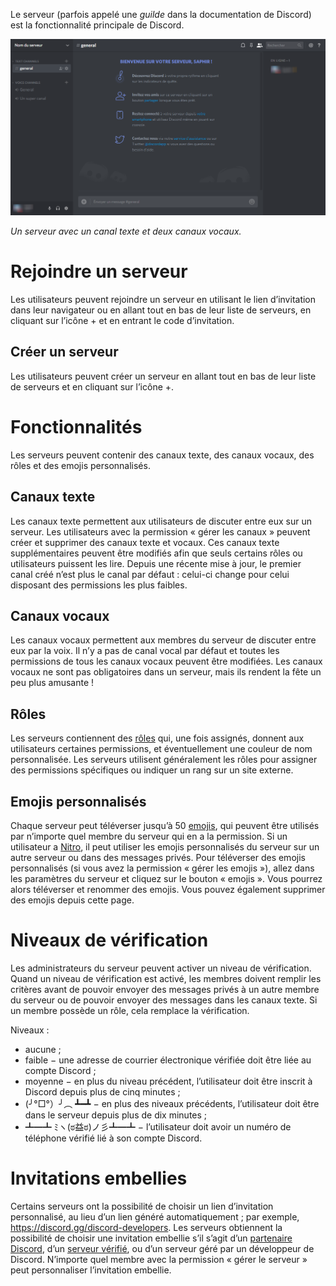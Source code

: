 <!-- TITLE: [FR] Serveurs -->
<!-- SUBTITLE: Une présentation rapide des serveurs -->
Le serveur (parfois appelé une *guilde* dans la documentation de Discord) est la fonctionnalité principale de Discord.


![Serveur](/uploads/fr/server.png "Serveur")

*Un serveur avec un canal texte et deux canaux vocaux.*

# Rejoindre un serveur
Les utilisateurs peuvent rejoindre un serveur en utilisant le lien d’invitation dans leur navigateur ou en allant tout en bas de leur liste de serveurs, en cliquant sur l’icône + et en entrant le code d’invitation.
## Créer un serveur
Les utilisateurs peuvent créer un serveur en allant tout en bas de leur liste de serveurs et en cliquant sur l’icône +.

# Fonctionnalités
Les serveurs peuvent contenir des canaux texte, des canaux vocaux, des rôles et des emojis personnalisés.
## Canaux texte
Les canaux texte permettent aux utilisateurs de discuter entre eux sur un serveur. Les utilisateurs avec la permission « gérer les canaux » peuvent créer et supprimer des canaux texte et vocaux. Ces canaux texte supplémentaires peuvent être modifiés afin que seuls certains rôles ou utilisateurs puissent les lire. Depuis une récente mise à jour, le premier canal créé n’est plus le canal par défaut : celui-ci change pour celui disposant des permissions les plus faibles.
## Canaux vocaux
Les canaux vocaux permettent aux membres du serveur de discuter entre eux par la voix. Il n’y a pas de canal vocal par défaut et toutes les permissions de tous les canaux vocaux peuvent être modifiées. Les canaux vocaux ne sont pas obligatoires dans un serveur, mais ils rendent la fête un peu plus amusante !
## Rôles
Les serveurs contiennent des [rôles](/fr/roles) qui, une fois assignés, donnent aux utilisateurs certaines permissions, et éventuellement une couleur de nom personnalisée. Les serveurs utilisent généralement les rôles pour assigner des permissions spécifiques ou indiquer un rang sur un site externe.

## Emojis personnalisés
Chaque serveur peut téléverser jusqu’à 50 [emojis](/fr/emojis), qui peuvent être utilisés par n’importe quel membre du serveur qui en a la permission. Si un utilisateur a [Nitro](/fr/nitro), il peut utiliser les emojis personnalisés du serveur sur un autre serveur ou dans des messages privés. Pour téléverser des emojis personnalisés (si vous avez la permission « gérer les emojis »), allez dans les paramètres du serveur et cliquez sur le bouton « emojis ». Vous pourrez alors téléverser et renommer des emojis. Vous pouvez également supprimer des emojis depuis cette page.
# Niveaux de vérification
Les administrateurs du serveur peuvent activer un niveau de vérification. Quand un niveau de vérification est activé, les membres doivent remplir les critères avant de pouvoir envoyer des messages privés à un autre membre du serveur ou de pouvoir envoyer des messages dans les canaux texte. Si un membre possède un rôle, cela remplace la vérification.

Niveaux :
* aucune ;
* faible − une adresse de courrier électronique vérifiée doit être liée au compte Discord ;
* moyenne − en plus du niveau précédent, l’utilisateur doit être inscrit à Discord depuis plus de cinq minutes ;
* (╯°□°）╯︵ ┻━┻ − en plus des niveaux précédents, l’utilisateur doit être dans le serveur depuis plus de dix minutes ;
* ┻━┻ ﾐヽ(ಠ益ಠ)ノ彡┻━┻ − l’utilisateur doit avoir un numéro de téléphone vérifié lié à son compte Discord.

# Invitations embellies
Certains serveurs ont la possibilité de choisir un lien d’invitation personnalisé, au lieu d’un lien généré automatiquement ; par exemple, https://discord.gg/discord-developers. Les serveurs obtiennent la possibilité de choisir une invitation embellie s’il s’agit d’un [partenaire Discord](/fr/partenaire), d’un [serveur vérifié](/fr/serveurs-verifies), ou d’un serveur géré par un développeur de Discord. N’importe quel membre avec la permission « gérer le serveur » peut personnaliser l’invitation embellie.